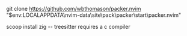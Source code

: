 git clone https://github.com/wbthomason/packer.nvim "$env:LOCALAPPDATA\nvim-data\site\pack\packer\start\packer.nvim"

scoop install zig -- treesitter requires a c compiler
